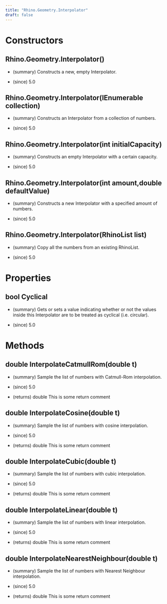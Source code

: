 ```yaml
---
title: "Rhino.Geometry.Interpolator"
draft: false
---
```


# Constructors
## Rhino.Geometry.Interpolator()
- (summary) 
     Constructs a new, empty Interpolator.
     
- (since) 5.0
## Rhino.Geometry.Interpolator(IEnumerable<double> collection)
- (summary) 
     Constructs an Interpolator from a collection of numbers.
     
- (since) 5.0
## Rhino.Geometry.Interpolator(int initialCapacity)
- (summary) 
     Constructs an empty Interpolator with a certain capacity.
     
- (since) 5.0
## Rhino.Geometry.Interpolator(int amount,double defaultValue)
- (summary) 
     Constructs a new Interpolator with a specified amount of numbers.
     
- (since) 5.0
## Rhino.Geometry.Interpolator(RhinoList<double> list)
- (summary) 
     Copy all the numbers from an existing RhinoList.
     
- (since) 5.0
# Properties
## bool Cyclical
- (summary) 
     Gets or sets a value indicating whether or not the values inside this Interpolator 
     are to be treated as cyclical (i.e. circular).
     
- (since) 5.0
# Methods
## double InterpolateCatmullRom(double t)
- (summary) 
     Sample the list of numbers with Catmull-Rom interpolation.
     
- (since) 5.0
- (returns) double This is some return comment
## double InterpolateCosine(double t)
- (summary) 
     Sample the list of numbers with cosine interpolation.
     
- (since) 5.0
- (returns) double This is some return comment
## double InterpolateCubic(double t)
- (summary) 
     Sample the list of numbers with cubic interpolation.
     
- (since) 5.0
- (returns) double This is some return comment
## double InterpolateLinear(double t)
- (summary) 
     Sample the list of numbers with linear interpolation.
     
- (since) 5.0
- (returns) double This is some return comment
## double InterpolateNearestNeighbour(double t)
- (summary) 
     Sample the list of numbers with Nearest Neighbour interpolation. 
     
- (since) 5.0
- (returns) double This is some return comment
